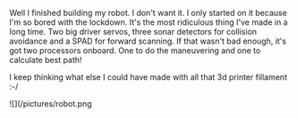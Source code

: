 Well I finished building my robot. I don't want it. I only started on it because I'm so bored with the lockdown.
It's the most ridiculous thing I've made in a long time. Two big driver servos, three sonar detectors for collision avoidance and a SPAD for forward scanning. 
If that wasn't bad enough, it's got two processors onboard. One to do the maneuvering and one to calculate best path!

I keep thinking what else I could have made with all that 3d printer fillament :-/

![](/pictures/robot.png
